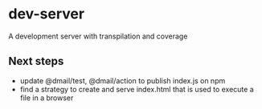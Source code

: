 # dev-server

A development server with transpilation and coverage

## Next steps

* update @dmail/test, @dmail/action to publish index.js on npm
* find a strategy to create and serve index.html that is used to execute a file in a browser
